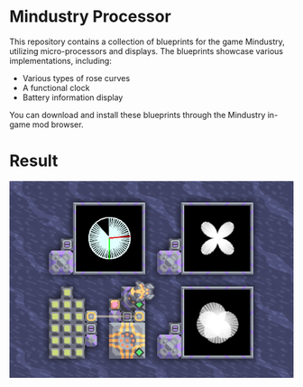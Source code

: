 # Mindustry Processor


This repository contains a collection of blueprints for the game Mindustry, utilizing micro-processors and displays. The blueprints showcase various implementations, including:

- Various types of rose curves
- A functional clock
- Battery information display

You can download and install these blueprints through the Mindustry in-game mod browser.

# Result


![running.png](./assets/running.png)